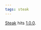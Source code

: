 ```yaml
---
tags: steak
---
```


[Steak](/wiki/Steak) hits [1.0.0](http://groups.google.com/group/steakrb/browse_thread/thread/b90c86d0b7464a56).
